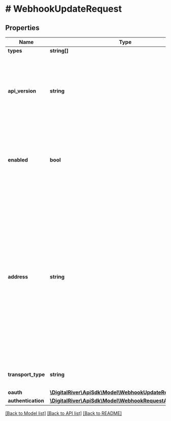 # # WebhookUpdateRequest

## Properties

Name | Type | Description | Notes
------------ | ------------- | ------------- | -------------
**types** | **string[]** |  | [optional]
**api_version** | **string** | Indicates whether to use the current, default version of the API or the version specified by YYYY-MM-DD. | [optional] [default to 'default']
**enabled** | **bool** | Indicate that webhook is enabled and receives notifications or is not enabled and does not receive notifications | [optional] [default to true]
**address** | **string** | URL of the webhook endpoint on your server you have set up to receive webhook notifications. Webhook data is sent as JSON in the POST request body. The full event details are included and can be used directly, after parsing the JSON into an Event object. | [optional]
**transport_type** | **string** |  | [optional] [default to 'HTTP']
**oauth** | [**\DigitalRiver\ApiSdk\Model\WebhookUpdateRequestOauth**](WebhookUpdateRequestOauth.md) |  | [optional]
**authentication** | [**\DigitalRiver\ApiSdk\Model\WebhookRequestAuthentication**](WebhookRequestAuthentication.md) |  | [optional]

[[Back to Model list]](../../README.md#models) [[Back to API list]](../../README.md#endpoints) [[Back to README]](../../README.md)
